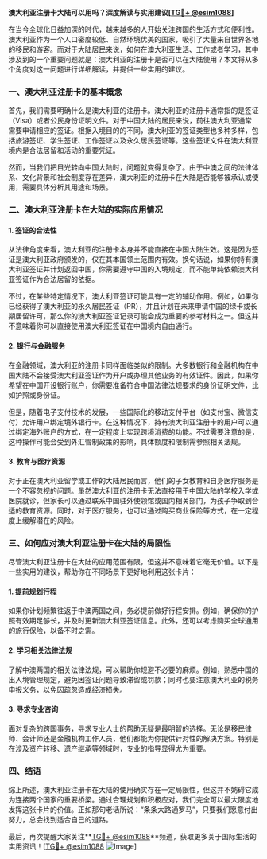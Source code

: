 **澳大利亚注册卡大陆可以用吗？深度解读与实用建议[[TG💪+ @esim1088](https://t.me/s/esim1088)]**

在当今全球化日益加深的时代，越来越多的人开始关注跨国的生活方式和便利性。澳大利亚作为一个人口密度较低、自然环境优美的国家，吸引了大量来自世界各地的移民和游客。而对于大陆居民来说，如何在澳大利亚生活、工作或者学习，其中涉及到的一个重要问题就是：澳大利亚的注册卡是否可以在大陆使用？本文将从多个角度对这一问题进行详细解读，并提供一些实用的建议。

### **一、澳大利亚注册卡的基本概念**

首先，我们需要明确什么是澳大利亚的注册卡。澳大利亚的注册卡通常指的是签证（Visa）或者公民身份证明文件。对于中国大陆的居民来说，前往澳大利亚通常需要申请相应的签证。根据入境目的的不同，澳大利亚的签证类型也多种多样，包括旅游签证、学生签证、工作签证以及永久居民签证等。这些签证文件在澳大利亚境内是合法居留和活动的重要凭证。

然而，当我们把目光转向中国大陆时，问题就变得复杂了。由于中澳之间的法律体系、文化背景和社会制度存在差异，澳大利亚的注册卡在大陆是否能够被承认或使用，需要具体分析其用途和场景。

### **二、澳大利亚注册卡在大陆的实际应用情况**

#### **1. 签证的合法性**
从法律角度来看，澳大利亚的注册卡本身并不能直接在中国大陆生效。这是因为签证是澳大利亚政府颁发的，仅在其本国领土范围内有效。换句话说，如果你持有澳大利亚签证并计划返回中国，你需要遵守中国的入境规定，而不能单纯依赖澳大利亚签证作为合法居留的依据。

不过，在某些特定情况下，澳大利亚签证可能具有一定的辅助作用。例如，如果你已经获得了澳大利亚的永久居民签证（PR），并且计划在未来申请中国的绿卡或长期居留许可，那么你的澳大利亚签证记录可能会成为重要的参考材料之一。但这并不意味着你可以直接使用澳大利亚签证在中国境内自由通行。

#### **2. 银行与金融服务**
在金融领域，澳大利亚的注册卡同样面临类似的限制。大多数银行和金融机构在中国大陆不会接受澳大利亚签证作为开户或办理其他业务的有效证件。因此，如果你希望在中国开设银行账户，你需要准备符合中国法律法规要求的身份证明文件，比如护照或身份证。

但是，随着电子支付技术的发展，一些国际化的移动支付平台（如支付宝、微信支付）允许用户绑定境外银行卡。在这种情况下，持有澳大利亚注册卡的用户可以通过绑定海外账户的方式，在一定程度上实现跨境消费的功能。不过需要注意的是，这种操作可能会受到外汇管制政策的影响，具体额度和限制需参照相关法规。

#### **3. 教育与医疗资源**
对于正在澳大利亚留学或工作的大陆居民而言，他们的子女教育和自身医疗服务是一个不容忽视的问题。虽然澳大利亚的注册卡无法直接用于中国大陆的学校入学或医院就诊，但家长可以通过联系中国驻外使领馆或国内相关部门，为孩子争取到合适的教育资源。同时，对于医疗服务，也可以通过购买商业保险等方式，在一定程度上缓解潜在的风险。

### **三、如何应对澳大利亚注册卡在大陆的局限性**

尽管澳大利亚注册卡在大陆的应用范围有限，但这并不意味着它毫无价值。以下是一些实用的建议，帮助你在不同场景下更好地利用这张卡片：

#### **1. 提前规划行程**
如果你计划频繁往返于中澳两国之间，务必提前做好行程安排。例如，确保你的护照有效期足够长，并及时更新澳大利亚签证信息。此外，还可以考虑购买全球通用的旅行保险，以备不时之需。

#### **2. 学习相关法律法规**
了解中澳两国的相关法律法规，可以帮助你规避不必要的麻烦。例如，熟悉中国的出入境管理规定，避免因签证问题导致滞留或罚款；同时也要注意澳大利亚的税务申报义务，以免因疏忽造成经济损失。

#### **3. 寻求专业咨询**
面对复杂的跨国事务，寻求专业人士的帮助无疑是最明智的选择。无论是移民律师、会计师还是金融机构工作人员，他们都能为你提供针对性的解决方案。特别是在涉及资产转移、遗产继承等领域时，专业的指导显得尤为重要。

### **四、结语**

综上所述，澳大利亚注册卡在大陆的使用确实存在一定局限性，但这并不妨碍它成为连接两个国家的重要桥梁。通过合理规划和积极应对，我们完全可以最大限度地发挥这张卡片的价值。正如那句老话所说：“条条大路通罗马”，只要我们愿意付出努力，总会找到适合自己的道路。

最后，再次提醒大家关注**[TG💪+ @esim1088](https://t.me/s/esim1088)**频道，获取更多关于国际生活的实用资讯！[[TG💪+ @esim1088](https://t.me/s/esim1088) ![Image](https://i.postimg.cc/4NQfJmqS/Snipaste-2025-05-13-00-14-12.png)]